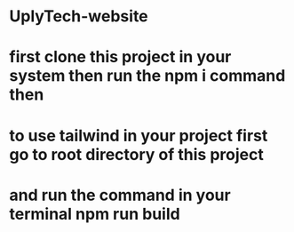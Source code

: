 ﻿# UplyTech-website
# first clone this project in your system then run the npm i command then
# to use tailwind in your project first go to root directory of this project
# and run the command in your terminal npm run build 
